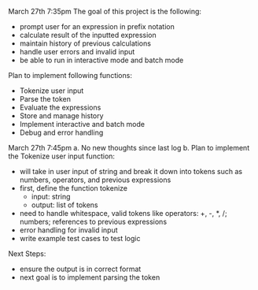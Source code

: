 March 27th 7:35pm
The goal of this project is the following:

- prompt user for an expression in prefix notation
- calculate result of the inputted expression
- maintain history of previous calculations
- handle user errors and invalid input
- be able to run in interactive mode and batch mode

Plan to implement following functions:

- Tokenize user input
- Parse the token
- Evaluate the expressions
- Store and manage history
- Implement interactive and batch mode
- Debug and error handling

March 27th 7:45pm
a. No new thoughts since last log
b. Plan to implement the Tokenize user input function:

- will take in user input of string and break it down into tokens such as numbers, operators, and previous expressions
- first, define the function tokenize
  - input: string
  - output: list of tokens
- need to handle whitespace, valid tokens like operators: +, -, \*, /; numbers; references to previous expressions
- error handling for invalid input
- write example test cases to test logic

Next Steps:

- ensure the output is in correct format
- next goal is to implement parsing the token
